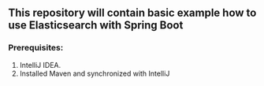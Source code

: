 ## This repository will contain basic example how to use Elasticsearch with Spring Boot

### Prerequisites:

1. IntelliJ IDEA.
2. Installed Maven and synchronized with IntelliJ



